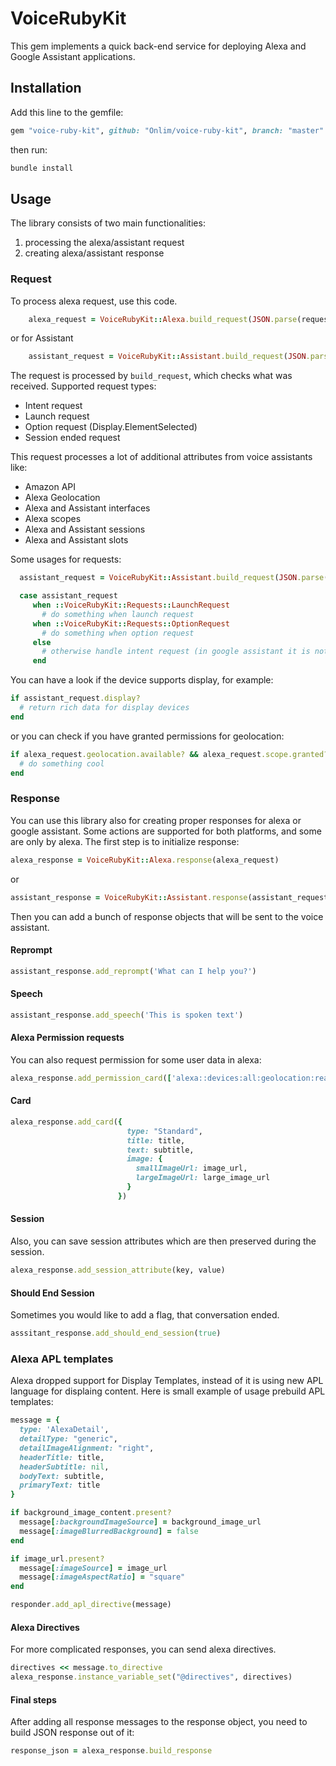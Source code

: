 # VoiceRubyKit

This gem implements a quick back-end service for deploying Alexa and Google Assistant applications.

## Installation

Add this line to the gemfile:
```ruby
gem "voice-ruby-kit", github: "Onlim/voice-ruby-kit", branch: "master"
```

then run:
```ruby
bundle install
```

## Usage

The library consists of two main functionalities:
1. processing the alexa/assistant request
2. creating alexa/assistant response

### Request

To process alexa request, use this code.

```ruby
    alexa_request = VoiceRubyKit::Alexa.build_request(JSON.parse(request))
```
or for Assistant

```ruby
    assistant_request = VoiceRubyKit::Assistant.build_request(JSON.parse(request))
```

The request is processed by `build_request`, which checks what was received. Supported request types:
- Intent request
- Launch request
- Option request (Display.ElementSelected)
- Session ended request

This request processes a lot of additional attributes from voice assistants like:
- Amazon API
- Alexa Geolocation
- Alexa and Assistant interfaces
- Alexa scopes
- Alexa and Assistant sessions
- Alexa and Assistant slots

Some usages for requests:

```ruby
  assistant_request = VoiceRubyKit::Assistant.build_request(JSON.parse(request))

  case assistant_request
     when ::VoiceRubyKit::Requests::LaunchRequest
       # do something when launch request
     when ::VoiceRubyKit::Requests::OptionRequest
       # do something when option request
     else
       # otherwise handle intent request (in google assistant it is not real intent request, but we receive only user text request)
     end
```

You can have a look if the device supports display, for example:

```ruby
if assistant_request.display?
  # return rich data for display devices
end
```

or you can check if you have granted permissions for geolocation:
```ruby
if alexa_request.geolocation.available? && alexa_request.scope.granted?('alexa::devices:all:geolocation:read')
  # do something cool
end
```
### Response

You can use this library also for creating proper responses for alexa or google assistant. Some actions are supported for both platforms, and some are only by alexa.
The first step is to initialize response:

```ruby
alexa_response = VoiceRubyKit::Alexa.response(alexa_request)
```

or 

```ruby
assistant_response = VoiceRubyKit::Assistant.response(assistant_request)
```

Then you can add a bunch of response objects that will be sent to the voice assistant.

#### Reprompt

````ruby
assistant_response.add_reprompt('What can I help you?')
````

#### Speech

```ruby
assistant_response.add_speech('This is spoken text')
```

#### Alexa Permission requests
You can also request permission for some user data in alexa:
```ruby
alexa_response.add_permission_card(['alexa::devices:all:geolocation:read'])
```

#### Card
````ruby
alexa_response.add_card({
                          type: "Standard",
                          title: title,
                          text: subtitle,
                          image: {
                            smallImageUrl: image_url,
                            largeImageUrl: large_image_url
                          }
                        })
````

#### Session
Also, you can save session attributes which are then preserved during the session.
```ruby
alexa_response.add_session_attribute(key, value)
```

#### Should End Session
Sometimes you would like to add a flag, that conversation ended.
```ruby
asssitant_response.add_should_end_session(true)
```

### Alexa APL templates
Alexa dropped support for Display Templates, instead of it is using new APL language for displaing content. Here is small example of usage prebuild APL templates:
```ruby
message = {
  type: 'AlexaDetail',
  detailType: "generic",
  detailImageAlignment: "right",
  headerTitle: title,
  headerSubtitle: nil,
  bodyText: subtitle,
  primaryText: title
}

if background_image_content.present?
  message[:backgroundImageSource] = background_image_url
  message[:imageBlurredBackground] = false
end

if image_url.present?
  message[:imageSource] = image_url
  message[:imageAspectRatio] = "square"
end

responder.add_apl_directive(message)
```

#### Alexa Directives
For more complicated responses, you can send alexa directives.
```ruby
directives << message.to_directive
alexa_response.instance_variable_set("@directives", directives)
```

#### Final steps
After adding all response messages to the response object, you need to build JSON response out of it:
```ruby
response_json = alexa_response.build_response
```
